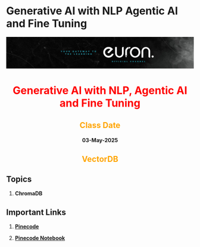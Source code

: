 # Generative AI with NLP Agentic AI and Fine Tuning

![euron](https://github.com/MohammadWasiq0786/Generative-AI-with-NLP-Agentic-AI-and-Fine-Tuning/blob/main/euronone.jpeg)

<center> <h1 style= "color:red"> Generative AI with NLP, Agentic AI and Fine Tuning </h1> </center>

<center> <h2 style= "color:orange"> Class Date </h2> </center>

<center> <h4> 03-May-2025 </h4> </center>

<center> <h2 style= "color:orange"> VectorDB </h2> </center>

## Topics

1. **ChromaDB**

## Important Links

1. [**Pinecode**](https://www.pinecone.io/)

2. [**Pinecode Notebook**](https://docs.pinecone.io/examples/notebooks)